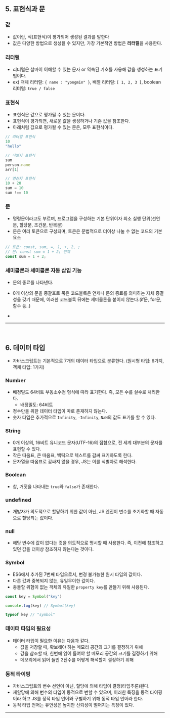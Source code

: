 ## 5. 표현식과 문

### 값

- 값이란, 식(표현식)이 평가되어 생성된 결과를 말한다
- 값은 다양한 방법으로 생성될 수 있지만, 가장 기본적인 방법은 **리터럴**을 사용한다.

### 리터럴

- 리터럴은 살마이 이해할 수 있는 문자 or 약속된 기호를 사용해 값을 생성하는 표기법이다.
- ex) 객체 리터럴: `{ name : "yongmin" }`, 배열 리터럴: `[ 1, 2, 3 ]`, boolean 리터럴: `true / false`

### 표현식

- 표현식은 값으로 평가될 수 있는 문이다.
- 표현식이 평가되면, 새로운 값을 생성하거나 기존 값을 참조한다.
- 아래처럼 값으로 평가될 수 있는 문은, 모두 표현식이다.

``` javascript
// 리터럴 표현식
10
"hello"

// 식별자 표현식
sum
person.name
arr[1]

// 연산자 표현식
10 + 20
sum = 10
sum !== 10
```

### 문

- 명령문이라고도 부르며, 프로그램을 구성하는 기본 단위이자 최소 실행 단위(선언문, 할당문, 조건문, 반복문)
- 문은 여러 토큰으로 구성되며, 토큰은 문법적으로 더이상 나눌 수 없는 코드의 기본 요소

``` javascript
// 토큰: const, sum, =, 1, +, 2, ;
// 문: const sum = 1 + 2; 전체
const sum = 1 + 2;
```

### 세미콜론과 세미콜론 자동 삽입 기능

- 문의 종료를 나타낸다.
- 0개 이상의 문을 중괄호로 묶은 코드블록은 언제나 문의 종료를 의미하는 자체 종결성을 갖기 때문에, 이러한 코드블록 뒤에는 세미콜론을 붙이지 않는다.(if문, for문, 함수 등..)

-

---
<br/>

## 6. 데이터 타입

- 자바스크립트는 기본적으로 7개의 데이터 타입으로 분류한다. (원시형 타입: 6가지, 객체 타입: 1가지)

### Number

- 배정밀도 64비트 부동소수점 형식에 따라 표기한다. 즉, 모든 수를 실수로 처리한다.
  - 배정밀도: 64비트
- 정수만을 위한 데이터 타입이 따로 존재하지 않는다.
- 숫자 타입은 추가적으로 `Infinity`, `-Infinity`, `NaN`의 값도 표기를 할 수 있다.

### String

- 0개 이상의, 16비트 유니코드 문자(UTF-16)의 집합으로, 전 세계 대부분의 문자를 표현할 수 있다.
- 작은 따옴표, 큰 따옴표, 백틱으로 텍스트를 감싸 표기하도록 한다.
- 문자열을 따옴표로 감싸지 않을 경우, JS는 이를 식별자로 해석한다.

### Boolean

- 참, 거짓을 나타내는 `true`와 `false`가 존재한다.

### undefined

- 개발자가 의도적으로 할당하기 위한 값이 아닌, JS 엔진이 변수를 초기화할 때 자동으로 할당되는 값이다.

### null

- 해당 변수에 값이 없다는 것을 의도적으로 명시할 때 사용한다. 즉, 이전에 참조하고 있던 값을 더이상 참조하지 않는다는 것이다.

### Symbol

- ES6에서 추가된 7번째 타입으로서, 변경 불가능한 원시 타입의 값이다.
- 다른 값과 중복되지 않는, 유일무이한 값이다.
- 충돌할 위험이 없는 객체의 유일한 `property key`를 만들기 위해 사용된다.

``` javascript
const key = Symbol("key")

console.log(key) // Symbol(key)

typeof key // "symbol"
```

### 데이터 타입의 필요성

- 데이터 타입이 필요한 이유는 다음과 같다.
  - 값을 저장할 때, 확보해야 하는 메모리 공간의 크기를 결정하기 위해
  - 값을 참조할 때, 한번에 읽어 들여야 할 메모리 공간의 크기를 결정하기 위해
  - 메모리에서 읽어 들인 2진수를 어떻게 해석할지 결정하기 위해

### 동적 타이핑

- 자바스크립트의 변수 선언이 아닌, 할당에 의해 타입이 결정(타입추론)된다.
- 재할당에 의해 변수의 타입이 동적으로 변할 수 있으며, 이러한 특징을 동적 타이핑이라 하고 JS를 정적 타입 언어와 구별하기 위해 동적 타입 언어라 한다.
- 동적 타입 언어는 유언성은 높지만 신뢰성이 떨어지는 특징이 있다.
  
---
<br/>
